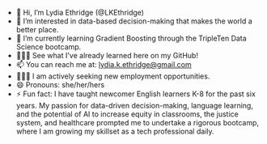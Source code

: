 - 👋 Hi, I’m Lydia Ethridge (@LKEthridge)
- 👀 I’m interested in data-based decision-making that makes the world a better place.
- 🌱 I’m currently learning Gradient Boosting through the TripleTen Data Science bootcamp.
- 👩🏼‍🎓 See what I've already learned here on my GitHub!
- 📫 You can reach me at: lydia.k.ethridge@gmail.com
- 🙋🏼‍♀️ I am actively seeking new employment opportunities. 
- 😄 Pronouns: she/her/hers
- ⚡ Fun fact: I have taught newcomer English learners K-8 for the past six years.  My passion for data-driven decision-making, language learning, and the potential of AI to increase equity in classrooms, the justice system, and healthcare prompted me to undertake a rigorous bootcamp, where I am growing my skillset as a tech professional daily.
